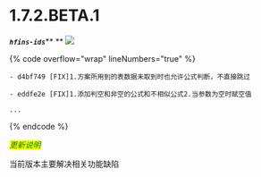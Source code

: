 # 1.7.2.BETA.1

_**`hfins-ids`**_** ** ![](https://img.shields.io/badge/-1.7.2.BETA.1-brightgreen)

{% code overflow="wrap" lineNumbers="true" %}
```log
- d4bf749 [FIX]1.方案所用到的表数据未取到时也允许公式判断，不直接跳过

- eddfe2e [FIX]1.添加判空和非空的公式和不相似公式2.当参数为空时赋空值

...
```
{% endcode %}



_<mark style="color:green;">更新说明</mark>_

当前版本主要解决相关功能缺陷



